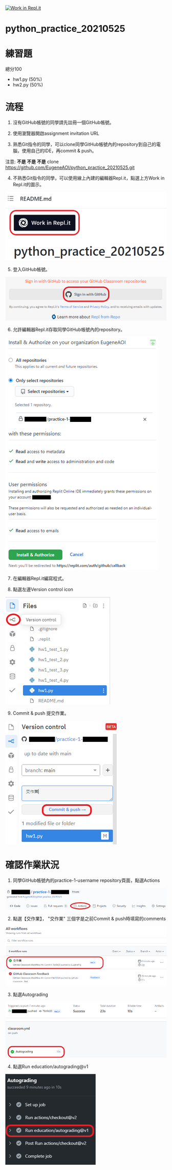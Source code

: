[![Work in Repl.it](https://classroom.github.com/assets/work-in-replit-14baed9a392b3a25080506f3b7b6d57f295ec2978f6f33ec97e36a161684cbe9.svg)](https://classroom.github.com/online_ide?assignment_repo_id=4829880&assignment_repo_type=AssignmentRepo)
# python_practice_20210525

# 練習題 
總分100

* hw1.py (50%) 
* hw2.py (50%)
 
# 流程

1. 沒有GitHub帳號的同學請先註冊一個GitHub帳號。

2. 使用瀏覽器開啟assignment invitation URL

3. 熟悉Git指令的同學，可以clone同學GitHub帳號內的repository到自己的電腦，使用自己的IDE，再commit & push。

注意: **不是 不是 不是** clone https://github.com/EugeneAOI/python_practice_20210525.git

4. 不熟悉Git指令的同學，可以使用線上內建的編輯器Repl.it，點選上方Work in Repl.it的圖示。

![](/pics/work_in_replit.png)

5. 登入GitHub帳號。

![](/pics/sign_in_github.png)

6. 允許編輯器Repl.it存取同學GitHub帳號內的repository。

![](/pics/authorize_replit.png)

7. 在編輯器Repl.it編寫程式。

8. 點選左邊Version control icon

![](/pics/version_control.png)

9. Commit & push 提交作業。

![](/pics/commit.png)


# 確認作業狀況

1. 同學GitHub帳號內的practice-1-username repository頁面，點選Actions

![](/pics/actions.png)

2. 點選【交作業】， "交作業" 三個字是之前Commit & push時填寫的comments

![](/pics/hw_done.png)

3. 點選Autograding

![](/pics/autograding.png)

4. 點選Run education/autograding@v1

![](/pics/run_autofrading.png)



